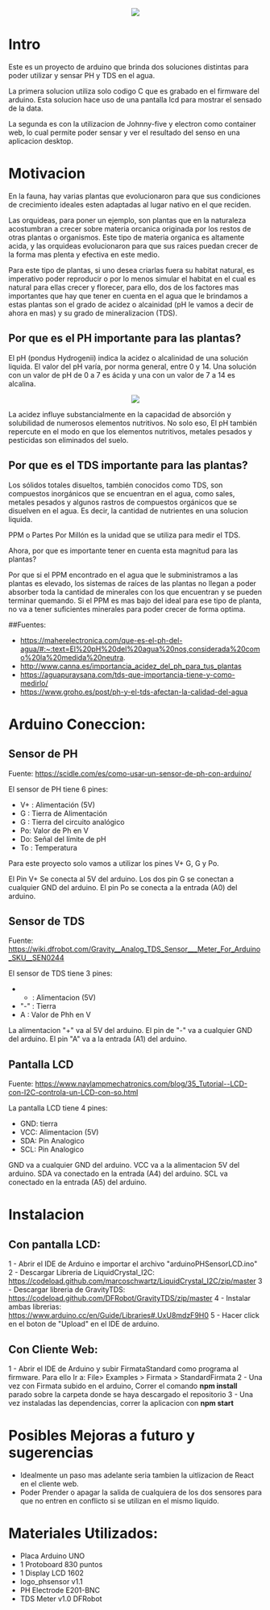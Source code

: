 <p align="center">
  <img src="Arduino" />
</p>


# Intro

Este es un proyecto de arduino que brinda dos soluciones distintas para poder utilizar y sensar PH y TDS en el agua.

La primera solucion utiliza solo codigo C que es grabado en el firmware del arduino. Esta solucion hace uso de una pantalla lcd para mostrar el sensado de la data.

La segunda es con  la utilizacion de Johnny-five y electron como container web, lo cual permite poder sensar y ver el resultado del senso en una aplicacion desktop.


# Motivacion

En la fauna, hay varias plantas que evolucionaron para que sus condiciones de crecimiento ideales esten adaptadas al lugar nativo en el que reciden.

Las orquideas, para poner un ejemplo, son plantas que en la naturaleza acostumbran a crecer sobre materia orcanica originada por los restos de otras plantas o organismos. Este tipo de materia organica es altamente acida, y las orquideas evolucionaron para que sus raices puedan crecer de la forma mas plenta y efectiva en este medio.

Para este tipo de plantas, si uno desea criarlas fuera  su habitat natural, es imperativo poder reproducir o por lo menos simular el habitat en el cual es natural para ellas crecer y florecer, para ello, dos de los factores mas importantes que hay que tener en cuenta en el agua que le brindamos a estas plantas son el grado de acidez o alcainidad (pH le vamos a decir de ahora en mas)  y su grado de mineralizacion  (TDS).


## Por que es el PH importante para las plantas?

El pH (pondus Hydrogenii) indica la acidez o alcalinidad de una solución liquida. El valor del pH varía, por norma general, entre 0 y 14. Una solución con un valor de pH de 0 a 7 es ácida y una con un valor de 7 a 14 es alcalina. 

<p align="center">
  <img src="escalaPh" />
</p>

La acidez influye substancialmente en la capacidad de absorción y solubilidad de numerosos elementos nutritivos. No solo eso,  El pH también repercute en el modo en que los elementos nutritivos, metales pesados y pesticidas son eliminados del suelo.


## Por que es el TDS importante para las plantas?

Los sólidos totales disueltos, también conocidos como TDS, son compuestos inorgánicos que se encuentran en el agua, como sales, metales pesados ​​y algunos rastros de compuestos orgánicos que se disuelven en el agua. Es decir, la cantidad de nutrientes en una solucion liquida.

PPM o Partes Por Millón es la unidad que se utiliza para medir el TDS.

Ahora, por que es importante tener en cuenta esta magnitud para las plantas?

Por que si el PPM encontrado en el agua que le subministramos a las plantas es elevado, los sistemas de raíces de las plantas no llegan a poder absorber toda la cantidad de minerales con los que encuentran y se pueden terminar quemando.
Si el PPM es mas bajo del ideal para ese tipo de planta, no va a tener suficientes minerales para poder crecer de forma optima.



##Fuentes:
- https://maherelectronica.com/que-es-el-ph-del-agua/#:~:text=El%20pH%20del%20agua%20nos,considerada%20como%20la%20medida%20neutra.
- http://www.canna.es/importancia_acidez_del_ph_para_tus_plantas
- https://aguapuraysana.com/tds-que-importancia-tiene-y-como-medirlo/
- https://www.groho.es/post/ph-y-el-tds-afectan-la-calidad-del-agua


# Arduino Coneccion:

## Sensor de PH 

Fuente: https://scidle.com/es/como-usar-un-sensor-de-ph-con-arduino/

El sensor de PH tiene 6 pines:
- V+ : Alimentación (5V)
- G :  Tierra de Alimentación
- G :  Tierra del circuito analógico
- Po: Valor de Ph en V
- Do:  Señal del límite de pH
- To : Temperatura

Para este proyecto solo vamos a utilizar los pines V+ G, G y Po.

El Pin V+ Se conecta al 5V del arduino.
Los dos pin G se conectan a cualquier GND del arduino.
El pin Po se conecta a la entrada (A0) del arduino.

## Sensor de TDS

Fuente: https://wiki.dfrobot.com/Gravity__Analog_TDS_Sensor___Meter_For_Arduino_SKU__SEN0244

El sensor de TDS tiene 3 pines:
- + : Alimentacion (5V)
- "-" : Tierra
- A : Valor de Phh en V

La alimentacion "+" va al 5V del arduino.
El pin de "-" va a cualquier GND del arduino.
El pin "A" va a la entrada (A1)  del arduino.

## Pantalla LCD

Fuente: https://www.naylampmechatronics.com/blog/35_Tutorial--LCD-con-I2C-controla-un-LCD-con-so.html

La pantalla LCD tiene 4 pines:

- GND: tierra
- VCC: Alimentacion (5V)
- SDA: Pin Analogico
- SCL: Pin Analogico

GND va a cualquier GND del arduino.
VCC va a la alimentacion 5V del arduino.
SDA va conectado en la entrada (A4) del arduino.
SCL va conectado en la entrada (A5) del arduino.

# Instalacion

## Con pantalla LCD:
1 - Abrir el IDE de Arduino e importar el archivo "arduinoPHSensorLCD.ino"
2 - Descargar Libreria de LiquidCrystal_I2C: https://codeload.github.com/marcoschwartz/LiquidCrystal_I2C/zip/master
3 - Descargar libreria de GravityTDS: https://codeload.github.com/DFRobot/GravityTDS/zip/master
4 - Instalar ambas librerias: https://www.arduino.cc/en/Guide/Libraries#.UxU8mdzF9H0
5 - Hacer click en el boton de "Upload" en el IDE de arduino.

## Con Cliente Web:
1 - Abrir el IDE de Arduino y subir FirmataStandard como programa al firmware. Para ello Ir a: File> Examples > Firmata > StandardFirmata
2 - Una vez con Firmata subido en el arduino, Correr el comando **npm install** parado sobre la carpeta donde se haya descargado el repositorio
3 - Una vez instaladas las dependencias, correr la aplicacion con  **npm start** 


# Posibles Mejoras a futuro y sugerencias

- Idealmente un paso mas adelante seria tambien la uitlizacion de React en el cliente web.
- Poder Prender o apagar la salida de cualquiera de los dos sensores para que no entren en conflicto si se utilizan en el mismo liquido.


# Materiales Utilizados:

- Placa Arduino UNO
- 1 Protoboard 830 puntos
- 1 Display LCD 1602
- logo_phsensor v1.1
- PH Electrode E201-BNC
- TDS Meter v1.0 DFRobot